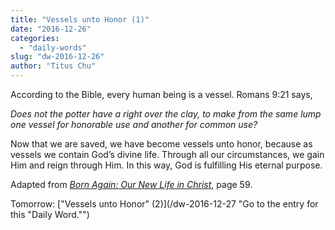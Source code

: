 ```yaml
---
title: "Vessels unto Honor (1)"
date: "2016-12-26"
categories: 
  - "daily-words"
slug: "dw-2016-12-26"
author: "Titus Chu"
---
```


According to the Bible, every human being is a vessel. Romans 9:21 says,

_Does not the potter have a right over the clay, to make from the same lump one vessel for honorable use and another for common use?_

Now that we are saved, we have become vessels unto honor, because as vessels we contain God’s divine life. Through all our circumstances, we gain Him and reign through Him. In this way, God is fulfilling His eternal purpose.

Adapted from _[Born Again: Our New Life in Christ](/book-born-again/ "Go to the listing for this book.")_, page 59.

Tomorrow: ["Vessels unto Honor" (2)](/dw-2016-12-27 "Go to the entry for this "Daily Word."")
